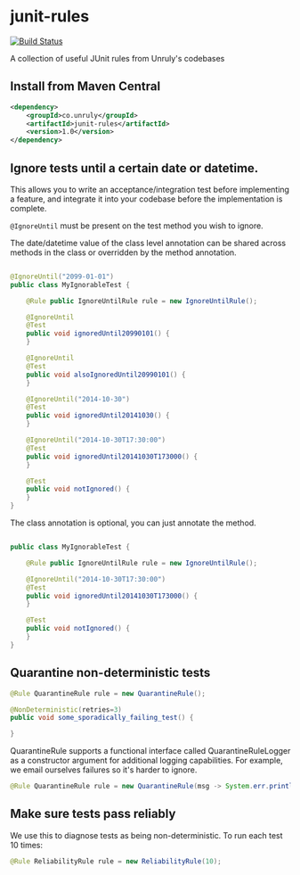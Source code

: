 junit-rules
===========

[![Build Status](https://travis-ci.org/unruly/junit-rules.svg?branch=master)](https://travis-ci.org/unruly/junit-rules)

A collection of useful JUnit rules from Unruly's codebases

## Install from Maven Central

```xml
<dependency>
    <groupId>co.unruly</groupId>
    <artifactId>junit-rules</artifactId>
    <version>1.0</version>
</dependency>
```

## Ignore tests until a certain date or datetime.

This allows you to write an acceptance/integration test before implementing a feature, and integrate it into your codebase before the implementation is complete.

`@IgnoreUntil` must be present on the test method you wish to ignore. 

The date/datetime value of the class level annotation can be shared across methods in the class or overridden by the method annotation.

```java

@IgnoreUntil("2099-01-01")
public class MyIgnorableTest {

    @Rule public IgnoreUntilRule rule = new IgnoreUntilRule();

    @IgnoreUntil
    @Test
    public void ignoredUntil20990101() {
    }

    @IgnoreUntil
    @Test
    public void alsoIgnoredUntil20990101() {
    }

    @IgnoreUntil("2014-10-30")
    @Test
    public void ignoredUntil20141030() {
    }

    @IgnoreUntil("2014-10-30T17:30:00")
    @Test
    public void ignoredUntil20141030T173000() {
    }

    @Test
    public void notIgnored() {
    }
}
```

The class annotation is optional, you can just annotate the method.

```java

public class MyIgnorableTest {

    @Rule public IgnoreUntilRule rule = new IgnoreUntilRule();

    @IgnoreUntil("2014-10-30T17:30:00")
    @Test
    public void ignoredUntil20141030T173000() {
    }

    @Test
    public void notIgnored() {
    }
}
```

## Quarantine non-deterministic tests

```java
@Rule QuarantineRule rule = new QuarantineRule();

@NonDeterministic(retries=3)
public void some_sporadically_failing_test() {

}
```

QuarantineRule supports a functional interface called QuarantineRuleLogger as a constructor argument for additional logging capabilities. For example, we email ourselves failures so it's harder to ignore.

```java
@Rule QuarantineRule rule = new QuarantineRule(msg -> System.err.println(msg));
```

## Make sure tests pass reliably

We use this to diagnose tests as being non-deterministic. To run each test 10 times:

```java
@Rule ReliabilityRule rule = new ReliabilityRule(10);
```
